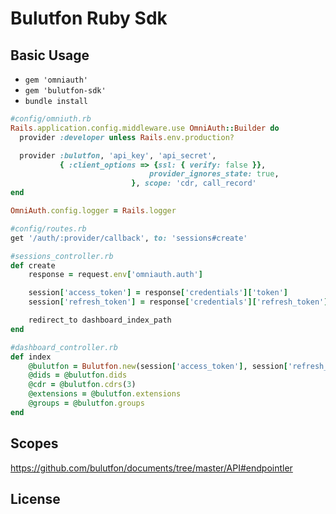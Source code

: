 # Bulutfon Ruby Sdk



## Basic Usage

* `gem 'omniauth'`
* `gem 'bulutfon-sdk'`
* `bundle install`

```ruby
#config/omniuth.rb
Rails.application.config.middleware.use OmniAuth::Builder do
  provider :developer unless Rails.env.production?

  provider :bulutfon, 'api_key', 'api_secret',
           { :client_options => {ssl: { verify: false }},
                               provider_ignores_state: true,
                           }, scope: 'cdr, call_record'
end

OmniAuth.config.logger = Rails.logger
```

```ruby
#config/routes.rb
get '/auth/:provider/callback', to: 'sessions#create'
```

```ruby
#sessions_controller.rb
def create
    response = request.env['omniauth.auth']

    session['access_token'] = response['credentials']['token']
    session['refresh_token'] = response['credentials']['refresh_token']

    redirect_to dashboard_index_path
end
```

```ruby
#dashboard_controller.rb
def index
    @bulutfon = Bulutfon.new(session['access_token'], session['refresh_token'])
    @dids = @bulutfon.dids
    @cdr = @bulutfon.cdrs(3)
    @extensions = @bulutfon.extensions
    @groups = @bulutfon.groups
end
```

## Scopes
https://github.com/bulutfon/documents/tree/master/API#endpointler

## License
